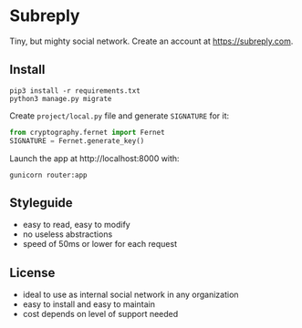 # Subreply

Tiny, but mighty social network. Create an account at https://subreply.com.

## Install

```shell
pip3 install -r requirements.txt
python3 manage.py migrate
```

Create `project/local.py` file and generate `SIGNATURE` for it:

```python
from cryptography.fernet import Fernet
SIGNATURE = Fernet.generate_key()
```

Launch the app at http://localhost:8000 with:

```shell
gunicorn router:app
```

## Styleguide

- easy to read, easy to modify
- no useless abstractions
- speed of 50ms or lower for each request


## License

- ideal to use as internal social network in any organization
- easy to install and easy to maintain 
- cost depends on level of support needed 
